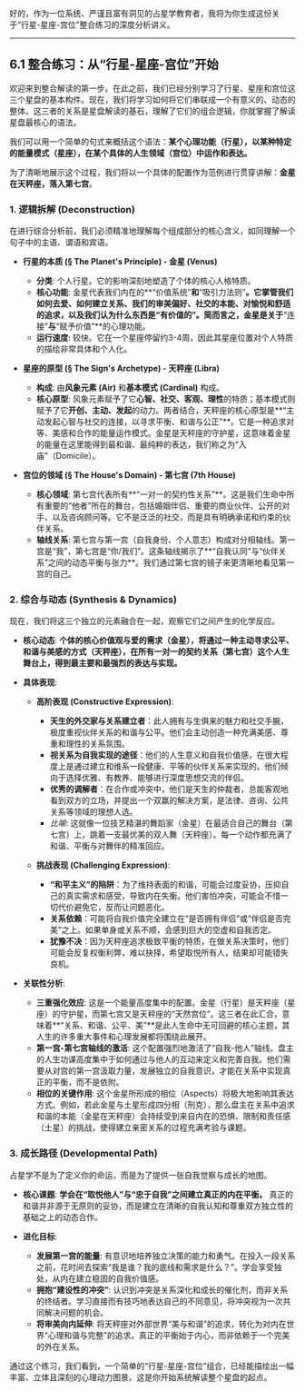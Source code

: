好的，作为一位系统、严谨且富有洞见的占星学教育者，我将为你生成这份关于“行星-星座-宫位”整合练习的深度分析讲义。

---

## 6.1 整合练习：从“行星-星座-宫位”开始

欢迎来到整合解读的第一步。在此之前，我们已经分别学习了行星、星座和宫位这三个星盘的基本构件。现在，我们将学习如何将它们串联成一个有意义的、动态的整体。这三者的关系是星盘解读的基石，理解了它们的组合逻辑，你就掌握了解读星盘最核心的语法。

我们可以用一个简单的句式来概括这个语法：**某个心理功能（行星），以某种特定的能量模式（星座），在某个具体的人生领域（宫位）中运作和表达。**

为了清晰地展示这个过程，我们将以一个具体的配置作为范例进行贯穿讲解：**金星在天秤座，落入第七宫**。

### 1. 逻辑拆解 (Deconstruction)
在进行综合分析前，我们必须精准地理解每个组成部分的核心含义，如同理解一个句子中的主语、谓语和宾语。

*   **行星的本质 (§ The Planet's Principle) - 金星 (Venus)**
    *   **分类**: 个人行星。它的影响深刻地塑造了个体的核心人格特质。
    *   **核心功能**: 金星代表我们内在的**“价值系统”**和**“吸引力法则”**。它掌管我们如何去爱、如何建立关系、我们的审美偏好、社交的本能、对愉悦和舒适的追求，以及我们认为什么东西是“有价值的”。简而言之，金星是关于**“连接”**与**“赋予价值”**的心理功能。
    *   **运行速度**: 较快。它在一个星座停留约3-4周，因此其星座位置对个人特质的描绘非常具体和个人化。

*   **星座的原型 (§ The Sign's Archetype) - 天秤座 (Libra)**
    *   **构成**: 由**风象元素 (Air)** 和**基本模式 (Cardinal)** 构成。
    *   **核心原型**: 风象元素赋予了它**心智、社交、客观、理性**的特质；基本模式则赋予了它**开创、主动、发起**的动力。两者结合，天秤座的核心原型是**“主动发起心智与社交的连接，以寻求平衡、和谐与公正”**。它是一种追求对等、美感和合作的能量运作模式。金星是天秤座的守护星，这意味着金星的能量在这里能得到最和谐、最纯粹的表达，我们称之为“入庙”（Domicile）。

*   **宫位的领域 (§ The House's Domain) - 第七宫 (7th House)**
    *   **核心领域**: 第七宫代表所有**“一对一的契约性关系”**。这是我们生命中所有重要的“他者”所在的舞台，包括婚姻伴侣、重要的商业伙伴、公开的对手、以及咨询顾问等。它不是泛泛的社交，而是具有明确承诺和约束的伙伴关系。
    *   **轴线关系**: 第七宫与第一宫（自我身份、个人意志）构成对分相轴线。第一宫是“我”，第七宫是“你/我们”。这条轴线揭示了**“自我认同”与“伙伴关系”之间的动态平衡与张力**。我们通过第七宫的镜子来更清晰地看见第一宫的自己。

### 2. 综合与动态 (Synthesis & Dynamics)
现在，我们将这三个独立的元素融合在一起，观察它们之间产生的化学反应。

*   **核心动态**: **个体的核心价值观与爱的需求（金星），将通过一种主动寻求公平、和谐与美感的方式（天秤座），在所有一对一的契约关系（第七宫）这个人生舞台上，得到最主要和最强烈的表达与实现。**

*   **具体表现**:
    *   **高阶表现 (Constructive Expression)**:
        *   **天生的外交家与关系建立者**：此人拥有与生俱来的魅力和社交手腕，极度重视伙伴关系的和谐与公平。他们会主动创造一种充满美感、尊重和理性的关系氛围。
        *   **视关系为自我实现的途径**：他们的人生意义和自我价值感，在很大程度上是通过建立和维系一段健康、平等的伙伴关系来实现的。他们倾向于选择优雅、有教养、能够进行深度思想交流的伴侣。
        *   **优秀的调解者**：在合作或冲突中，他们是天生的仲裁者，总能客观地看到双方的立场，并提出一个双赢的解决方案，是法律、咨询、公共关系等领域的理想人选。
        *   *比喻*: 这就像一位技艺精湛的舞蹈家（金星）在最适合自己的舞台（第七宫）上，跳着一支最优美的双人舞（天秤座）。每一个动作都充满了和谐、平衡与对舞伴的精准回应。

    *   **挑战表现 (Challenging Expression)**:
        *   **“和平主义”的陷阱**：为了维持表面的和谐，可能会过度妥协，压抑自己的真实需求和感受，导致内在失衡。他们害怕冲突，可能会不惜一切代价避免它，反而让问题恶化。
        *   **关系依赖**：可能将自我价值完全建立在“是否拥有伴侣”或“伴侣是否完美”之上。如果单身或关系不顺，会感到巨大的空虚和自我否定。
        *   **犹豫不决**：因为天秤座追求极致平衡的特质，在做关系决策时，他们可能会反复权衡利弊，难以抉择，希望取悦所有人，结果却可能错失良机。

*   **关联性分析**:
    *   **三重强化效应**: 这是一个能量高度集中的配置。金星（行星）是天秤座（星座）的守护星，而第七宫又是天秤座的“天然宫位”。这三者在此汇合，意味着**“关系、和谐、公平、美”**是此人生命中无可回避的核心主题，其人生的许多重大事件和心理发展都将围绕此展开。
    *   **第一宫-第七宫轴线的激活**: 这个配置强烈地激活了“自我-他人”轴线。盘主的人生功课高度集中于如何通过与他人的互动来定义和完善自我。他们需要从对宫的第一宫汲取力量，发展独立的自我意识，才能在关系中实现真正的平衡，而不是依附。
    *   **相位的关键作用**: 这个金星所形成的相位（Aspects）将极大地影响其表达方式。例如，若此金星与土星形成四分相（刑克），那么盘主在关系中追求和谐的本能（金星在天秤座）会持续受到来自内在的恐惧、限制和责任感（土星）的挑战，使得建立亲密关系的过程充满考验与课题。

### 3. 成长路径 (Developmental Path)

占星学不是为了定义你的命运，而是为了提供一张自我觉察与成长的地图。

*   **核心课题**: **学会在“取悦他人”与“忠于自我”之间建立真正的内在平衡。** 真正的和谐并非源于无原则的妥协，而是建立在清晰的自我认知和尊重双方独立性的基础之上的动态合作。

*   **进化目标**:
    *   **发展第一宫的能量**: 有意识地培养独立决策的能力和勇气。在投入一段关系之前，花时间去探索“我是谁？我的底线和需求是什么？”。学会享受独处，从内在建立稳固的自我价值感。
    *   **拥抱“建设性的冲突”**: 认识到冲突是关系深化和成长的催化剂，而非关系的终结者。学习直接而有技巧地表达自己的不同意见，将冲突视为一次共同解决问题的机会。
    *   **将审美向内延伸**: 将天秤座对外部世界“美与和谐”的追求，转化为对内在世界“心理和谐与完整”的追求。真正的平衡始于内心，而非依赖于一个完美的外在关系。

通过这个练习，我们看到，一个简单的“行星-星座-宫位”组合，已经能描绘出一幅丰富、立体且深刻的心理动力图景。这是你开始系统解读整个星盘的起点。

<!--
metadata:
  concept: [interpretation, archetype]
  planet: [Venus]
  sign: [Libra]
  house: [7th-house]
  aspect: []
  element: [Air]
  modality: [Cardinal]
  difficulty: basic
  dependencies: [astro-ch-5]
-->